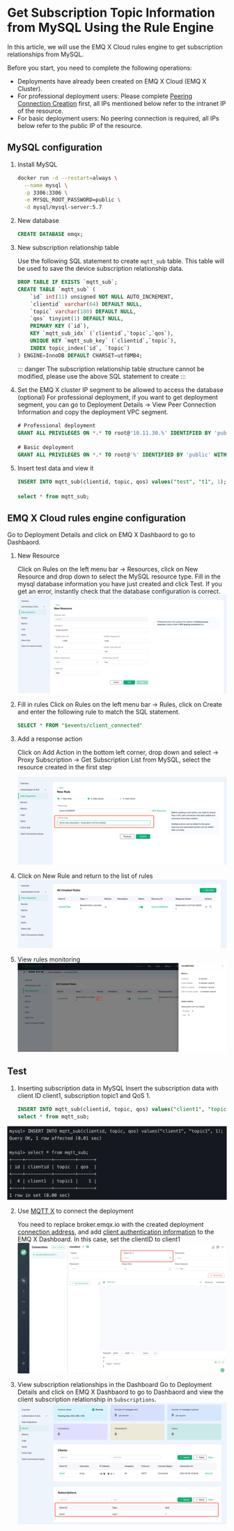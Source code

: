 # Get Subscription Topic Information from MySQL Using the Rule Engine

In this article, we will use the EMQ X Cloud rules engine to get subscription relationships from MySQL.

Before you start, you need to complete the following operations:
* Deployments have already been created on EMQ X Cloud (EMQ X Cluster).
* For professional deployment users: Please complete [Peering Connection Creation](../deployments/security_features_and_settings/vpc_peering.md) first, all IPs mentioned below refer to the intranet IP of the resource.
* For basic deployment users: No peering connection is required, all IPs below refer to the public IP of the resource.

## MySQL configuration

1. Install MySQL

   ```bash
   docker run -d --restart=always \
     --name mysql \
     -p 3306:3306 \
     -e MYSQL_ROOT_PASSWORD=public \
     -d mysql/mysql-server:5.7
   ```

2. New database

   ```sql
   CREATE DATABASE emqx;
   ```


3. New subscription relationship table

   Use the following SQL statement to create `mqtt_sub` table. This table will be used to save the device subscription relationship data.

   ```sql
   DROP TABLE IF EXISTS `mqtt_sub`;
   CREATE TABLE `mqtt_sub` (
       `id` int(11) unsigned NOT NULL AUTO_INCREMENT,
       `clientid` varchar(64) DEFAULT NULL,
       `topic` varchar(180) DEFAULT NULL,
       `qos` tinyint(1) DEFAULT NULL,
       PRIMARY KEY (`id`),
       KEY `mqtt_sub_idx` (`clientid`,`topic`,`qos`),
       UNIQUE KEY `mqtt_sub_key` (`clientid`,`topic`),
       INDEX topic_index(`id`, `topic`)
   ) ENGINE=InnoDB DEFAULT CHARSET=utf8MB4;
   ```
   
   ::: danger
   The subscription relationship table structure cannot be modified, please use the above SQL statement to create
   :::

4. Set the EMQ X cluster IP segment to be allowed to access the database (optional)
   For professional deployment, if you want to get deployment segment, you can go to Deployment Details → View Peer Connection Information and copy the deployment VPC segment.
   
   ```sql
   # Professional deployment
   GRANT ALL PRIVILEGES ON *.* TO root@'10.11.30.%' IDENTIFIED BY 'public' WITH GRANT OPTION;
   
   # Basic deployment
   GRANT ALL PRIVILEGES ON *.* TO root@'%' IDENTIFIED BY 'public' WITH GRANT OPTION;
   ```

5. Insert test data and view it
   
   ```sql
   INSERT INTO mqtt_sub(clientid, topic, qos) values("test", "t1", 1);

   select * from mqtt_sub;
   ```

## EMQ X Cloud rules engine configuration

Go to Deployment Details and click on EMQ X Dashbaord to go to Dashbaord.

1. New Resource

   Click on Rules on the left menu bar → Resources, click on New Resource and drop down to select the MySQL resource type. Fill in the mysql database information you have just created and click Test. If you get an error, instantly check that the database configuration is correct.
   ![create resource](./_assets/create_mysql_resource.png)
   
2. Fill in rules
   Click on Rules on the left menu bar → Rules, click on Create and enter the following rule to match the SQL statement. 
   
   ```sql
   SELECT * FROM "$events/client_connected"
   ```
   
3. Add a response action

   Click on Add Action in the bottom left corner, drop down and select → Proxy Subscription → Get Subscription List from MySQL, select the resource created in the first step

   ![mysql action](./_assets/get_subs_mysql_action.png)

4. Click on New Rule and return to the list of rules
   ![rule list](./_assets/view_rule_engine_mysql_get_subs.png)


5. View rules monitoring
   ![monitor](./_assets/view_monitor_mysql_get_subs.png)

## Test

1. Inserting subscription data in MySQL
   Insert the subscription data with client ID client1, subscription topic1 and QoS 1. 
   
   ```sql
   INSERT INTO mqtt_sub(clientid, topic, qos) values("client1", "topic1", 1);
   select * from mqtt_sub;
   ```
![](./_assets/insert_subs_mysql.png)
   
2. Use [MQTT X](https://mqttx.app/) to connect the deployment 

   You need to replace broker.emqx.io with the created deployment [connection address](../deployments/view_deployment.md), and add [client authentication information](../deployments/auth_and_acl.md) to the EMQ X Dashboard.
   In this case, set the clientID to client1
   ![](./_assets/connect_mqtt_get_subs_mysql.png)

3. View subscription relationships in the Dashboard
   Go to Deployment Details and click on EMQ X Dashbaord to go to Dashbaord and view the client subscription relationship in `Subscriptions`. 
   ![](./_assets/dashboard_get_subs_mysql.png)
